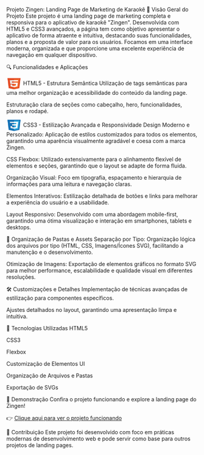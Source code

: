 Projeto Zingen: Landing Page de Marketing de Karaokê
📝 Visão Geral do Projeto
Este projeto é uma landing page de marketing completa e responsiva para o aplicativo de karaokê "Zingen". Desenvolvida com HTML5 e CSS3 avançados, a página tem como objetivo apresentar o aplicativo de forma atraente e intuitiva, destacando suas funcionalidades, planos e a proposta de valor para os usuários. Focamos em uma interface moderna, organizada e que proporcione uma excelente experiência de navegação em qualquer dispositivo.

🔍 Funcionalidades e Aplicações

<img align="center" alt="icon-HTML" height="30" width="40" src="https://raw.githubusercontent.com/devicons/devicon/master/icons/html5/html5-original.svg">  HTML5 - Estrutura Semântica
Utilização de tags semânticas para uma melhor organização e acessibilidade do conteúdo da landing page.

Estruturação clara de seções como cabeçalho, hero, funcionalidades, planos e rodapé.

<img align="center" alt="icon-CSS" height="30" width="40" src="https://raw.githubusercontent.com/devicons/devicon/master/icons/css3/css3-original.svg">
CSS3 - Estilização Avançada e Responsividade
Design Moderno e Personalizado: Aplicação de estilos customizados para todos os elementos, garantindo uma aparência visualmente agradável e coesa com a marca Zingen.

CSS Flexbox: Utilizado extensivamente para o alinhamento flexível de elementos e seções, garantindo que o layout se adapte de forma fluida.

Organização Visual: Foco em tipografia, espaçamento e hierarquia de informações para uma leitura e navegação claras.

Elementos Interativos: Estilização detalhada de botões e links para melhorar a experiência do usuário e a usabilidade.

Layout Responsivo: Desenvolvido com uma abordagem mobile-first, garantindo uma ótima visualização e interação em smartphones, tablets e desktops.

📁 Organização de Pastas e Assets
Separação por Tipo: Organização lógica dos arquivos por tipo (HTML, CSS, Imagens/Ícones SVG), facilitando a manutenção e o desenvolvimento.

Otimização de Imagens: Exportação de elementos gráficos no formato SVG para melhor performance, escalabilidade e qualidade visual em diferentes resoluções.

🛠️ Customizações e Detalhes
Implementação de técnicas avançadas de estilização para componentes específicos.

Ajustes detalhados no layout, garantindo uma apresentação limpa e intuitiva.

🚀 Tecnologias Utilizadas
HTML5 

CSS3 

Flexbox 

Customização de Elementos UI 

Organização de Arquivos e Pastas 

Exportação de SVGs 

📸 Demonstração
Confira o projeto funcionando e explore a landing page do Zingen!

👉 <a href="fernandocyber.github.io/Projeto-Zingen/" target="_blank"> Clique aqui para ver o projeto funcionando</a>


🤝 Contribuição
Este projeto foi desenvolvido com foco em práticas modernas de desenvolvimento web e pode servir como base para outros projetos de landing pages.


